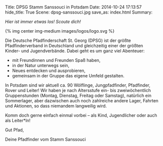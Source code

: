 Title: DPSG Stamm Sanssouci in Potsdam
Date: 2014-10-24 17:13:57
hide_title: True
Scene: dpsg-sanssouci.jpg
save_as: index.html
Summary: 

*Hier ist immer etwas los! Scoute dich!*

{% img center img-medium images/logos/logo.svg %}

Die Deutsche Pfadfinderschaft St. Georg (DPSG) ist der größte Pfadfinderverband in Deutschland und gleichzeitig einer der größten Kinder- und Jugendverbände. Dabei geht es um ganz viel Abenteuer:

* mit Freundinnen und Freunden Spaß haben,
* in der Natur unterwegs sein,
* Neues entdecken und ausprobieren,
* gemeinsam in der Gruppe das eigene Umfeld gestalten.

In Potsdam sind wir aktuell ca. 90 Wölflinge, Jungpfadfinder, Pfadfinder, Rover und Leiter! Wir haben je nach Altersstufe ein- bis zweiwöchentlich Gruppenstunden (Montag, Dienstag, Freitag oder Samstag), natürlich ein Sommerlager, aber dazwischen auch noch zahlreiche andere Lager, Fahrten und Aktionen, so dass niemandem langweilig wird. 

Komm doch gerne einfach einmal vorbei – als Kind, Jugendlicher oder auch als Leiter*In!

Gut Pfad,

Deine Pfadfinder vom Stamm Sanssouci